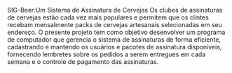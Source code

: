 SIG-Beer:Um Sistema de Assinatura de Cervejas
Os clubes de assinaturas de cervejas estão cada vez mais populares e permitem que os clintes recebam mensalmente packs de cervejas artesanais selecionadas em seu endereço. O presente projeto tem como objetivo desenvolver um programa de computador que gerencia o sistema de assinaturas de forma eficiente, cadastrando e mantendo os usuários e pacotes de assinatura disponíveis, fornecendo lembretes sobre os pedidos a serem entregues em cada semana e o controle de pagamento das assinaturas.